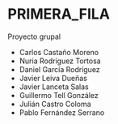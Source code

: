# PRIMERA_FILA
Proyecto grupal

- Carlos Castaño Moreno
- Nuria Rodríguez Tortosa
- Daniel García Rodríguez
- Javier Leiva Dueñas
- Javier Lanceta Salas
- Guillermo Tell González
- Julián Castro Coloma
- Pablo Fernández Serrano
